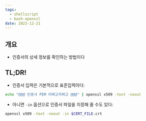 ```yaml
---
tags:
  - shellscript
  - bash-openssl
date: 2023-12-21
---
```

## 개요

- 인증서의 상세 정보를 확인하는 방법이다

## TL;DR!

- 인증서 입력은 기본적으로 표준입력이다:

```bash
echo "@@@ 인증서 PEM 어쩌고저쩌고 @@@" | openssl x509 -text -noout
```

- 아니면 `-in` 옵션으로 인증서 파일을 지정해 줄 수도 있다:

```bash
openssl x509 -text -noout -in $CERT_FILE.crt
```
